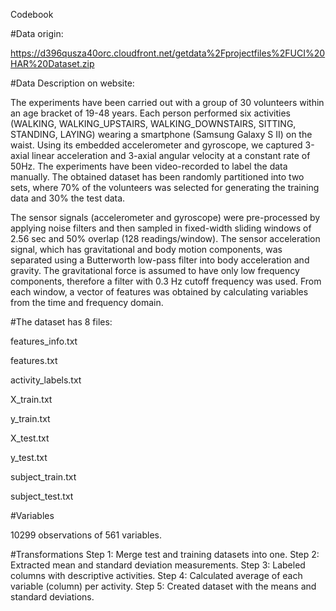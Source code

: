 Codebook

#Data origin: 

https://d396qusza40orc.cloudfront.net/getdata%2Fprojectfiles%2FUCI%20HAR%20Dataset.zip

#Data Description on website:

The experiments have been carried out with a group of 30 volunteers within an age bracket of 19-48 years. 
Each person performed six activities (WALKING, WALKING_UPSTAIRS, WALKING_DOWNSTAIRS, SITTING, STANDING, LAYING) 
wearing a smartphone (Samsung Galaxy S II) on the waist. Using its embedded accelerometer and gyroscope, we captured 
3-axial linear acceleration and 3-axial angular velocity at a constant rate of 50Hz. The experiments have been 
video-recorded to label the data manually. The obtained dataset has been randomly partitioned into two sets, where 
70% of the volunteers was selected for generating the training data and 30% the test data. 

The sensor signals (accelerometer and gyroscope) were pre-processed by applying noise filters and then sampled in 
fixed-width sliding windows of 2.56 sec and 50% overlap (128 readings/window). The sensor acceleration signal, 
which has gravitational and body motion components, was separated using a Butterworth low-pass filter into body 
acceleration and gravity. The gravitational force is assumed to have only low frequency components, therefore a 
filter with 0.3 Hz cutoff frequency was used. From each window, a vector of features was obtained by calculating 
variables from the time and frequency domain. 

#The dataset has 8 files:

features_info.txt

features.txt

activity_labels.txt

X_train.txt

y_train.txt

X_test.txt

y_test.txt

subject_train.txt

subject_test.txt


#Variables

10299 observations of 561 variables. 


#Transformations
Step 1: Merge test and training datasets into one. 
Step 2: Extracted mean and standard deviation measurements.
Step 3: Labeled columns with descriptive activities.
Step 4: Calculated average of each variable (column) per activity.
Step 5: Created dataset with the means and standard deviations. 






